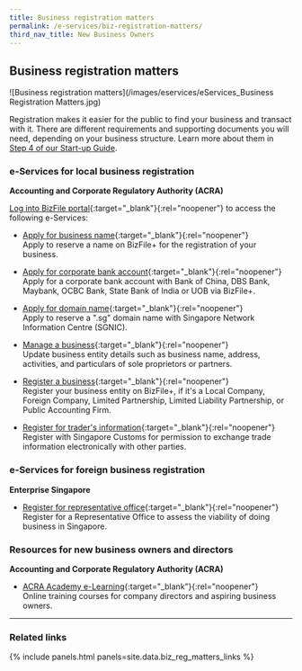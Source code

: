 ```yaml
---
title: Business registration matters
permalink: /e-services/biz-registration-matters/
third_nav_title: New Business Owners
---
```


## Business registration matters

![Business registration matters](/images/eservices/eServices_Business Registration Matters.jpg)

Registration makes it easier for the public to find your business and transact with it. There are different requirements and supporting documents you will need, depending on your business structure. Learn more about them in [Step 4 of our Start-up Guide](/start-a-business/register-your-business/).

### e-Services for local business registration

**Accounting and Corporate Regulatory Authority (ACRA)**

[Log into BizFile portal](https://www.bizfile.gov.sg){:target="_blank"}{:rel="noopener"} to access the following e-Services:

- [Apply for business name](https://www.bizfile.gov.sg){:target="_blank"}{:rel="noopener"}
  <br>Apply to reserve a name on BizFile+ for the registration of your business.

- [Apply for corporate bank account](https://www.bizfile.gov.sg){:target="_blank"}{:rel="noopener"}
  <br>Apply for a corporate bank account with Bank of China, DBS Bank, Maybank, OCBC Bank, State Bank of India or UOB via BizFile+.

- [Apply for domain name](https://www.bizfile.gov.sg){:target="_blank"}{:rel="noopener"}
  <br>Apply to reserve a ".sg" domain name with Singapore Network Information Centre (SGNIC).

- [Manage a business](https://www.bizfile.gov.sg){:target="_blank"}{:rel="noopener"}
  <br>Update business entity details such as business name, address, activities, and particulars of sole proprietors or partners.

- [Register a business](https://www.bizfile.gov.sg){:target="_blank"}{:rel="noopener"}
  <br>Register your business entity on BizFile+, if it's a Local Company, Foreign Company, Limited Partnership, Limited Liability Partnership, or Public Accounting Firm.

- [Register for trader's information](https://www.bizfile.gov.sg){:target="_blank"}{:rel="noopener"}
  <br>Register with Singapore Customs for permission to exchange trade information electronically with other parties.

### e-Services for foreign business registration

**Enterprise Singapore**

- [Register for representative office](https://www.enterprisesg.gov.sg){:target="_blank"}{:rel="noopener"}
  <br>Register for a Representative Office to assess the viability of doing business in Singapore.

### Resources for new business owners and directors

**Accounting and Corporate Regulatory Authority (ACRA)**

- [ACRA Academy e-Learning](https://elearn.acra.gov.sg/acra/AAEnrolment/PublicCoursewareListings.aspx){:target="_blank"}{:rel="noopener"}
  <br>Online training courses for company directors and aspiring business owners.

---

### Related links

{% include panels.html panels=site.data.biz_reg_matters_links %}

